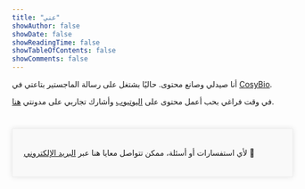 ```yaml
---
title: "عني"
showAuthor: false
showDate: false
showReadingTime: false
showTableOfContents: false
showComments: false
---
```


أنا صيدلي وصانع محتوى. حاليًا بشتغل على رسالة الماجستير بتاعتي في [CosyBio](https://www.cosy.bio/).

في وقت فراغي بحب أعمل محتوى على [اليوتيوب](https://www.youtube.com/@MohamedAbouzidBio) وأشارك تجاربي على مدونتي [هنا](http://mohamedabouzid.com/ar/%D8%A7%D9%84%D9%85%D8%AF%D9%88%D9%86%D8%A9/).

<div style="margin-top: 40px;">
  <script src="https://kit.com/embed.js" data-kit-id="e5c95f043c"></script>
</div>

<div style="max-width: 800px; margin: 20px auto; padding: 20px; border: 1px solid #EEE; background-color: #f9f9f9; box-shadow: 0px 0px 10px rgba(0, 0, 0, 0.1);"> <p>لأي استفسارات أو أسئلة، ممكن تتواصل معايا هنا عبر  <a href="mailto:mohamedabouzid905@gmail.com">البريد الإلكتروني</a> 💌</p> </div>
